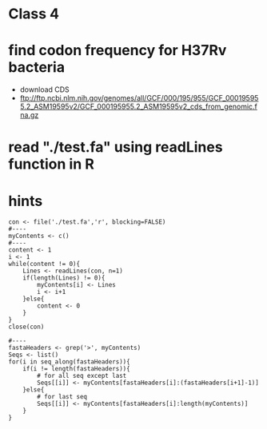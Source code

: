 # Class 4

# find codon frequency for H37Rv bacteria
 
- download CDS
- ftp://ftp.ncbi.nlm.nih.gov/genomes/all/GCF/000/195/955/GCF_000195955.2_ASM19595v2/GCF_000195955.2_ASM19595v2_cds_from_genomic.fna.gz

# read "./test.fa" using readLines function in R


# hints
```{r}
con <- file('./test.fa','r', blocking=FALSE)
#----
myContents <- c()
#----
content <- 1
i <- 1
while(content != 0){
	Lines <- readLines(con, n=1)
	if(length(Lines) != 0){
		myContents[i] <- Lines
		i <- i+1 
	}else{
		content <- 0
	}
}
close(con)

#----
fastaHeaders <- grep('>', myContents)
Seqs <- list()
for(i in seq_along(fastaHeaders)){
	if(i != length(fastaHeaders)){
		# for all seq except last
		Seqs[[i]] <- myContents[fastaHeaders[i]:(fastaHeaders[i+1]-1)]
	}else{
		# for last seq
		Seqs[[i]] <- myContents[fastaHeaders[i]:length(myContents)]
	}
}
```